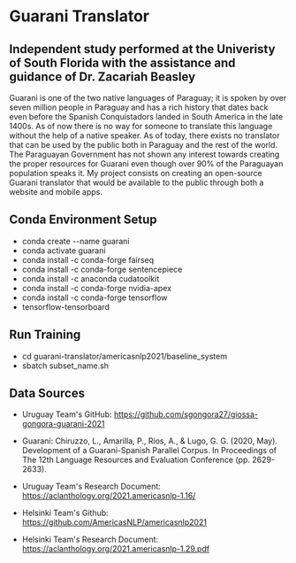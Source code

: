 # Guarani Translator
## Independent study performed at the Univeristy of South Florida with the assistance and guidance of Dr. Zacariah Beasley

Guarani is one of the two native languages of Paraguay; it is spoken by over seven million people in Paraguay and has a rich history that dates back even before the Spanish Conquistadors landed in South America in the late 1400s. As of now there is no way for someone to translate this language without the help of a native speaker. As of today, there exists no translator that can be used by the public both in Paraguay and the rest of the world. The Paraguayan Government has not shown any interest towards creating the proper resources for Guarani even though over 90% of the Paraguayan population speaks it.
My project consists on creating an open-source Guarani translator that would be available to the public through both a website and mobile apps. 

## Conda Environment Setup
- conda create --name guarani
- conda activate guarani
- conda install -c conda-forge fairseq 
- conda install -c conda-forge sentencepiece 
- conda install -c anaconda cudatoolkit
- conda install -c conda-forge nvidia-apex
- conda install -c conda-forge tensorflow
- tensorflow-tensorboard

## Run Training
- cd guarani-translator/americasnlp2021/baseline_system
- sbatch subset_name.sh

## Data Sources
- Uruguay Team's GitHub: https://github.com/sgongora27/giossa-gongora-guarani-2021
- Guaraní: Chiruzzo, L., Amarilla, P., Ríos, A., & Lugo, G. G. (2020, May). Development of a Guarani-Spanish Parallel Corpus. In Proceedings of The 12th Language Resources and Evaluation Conference (pp. 2629-2633).

- Uruguay Team's Research Document: https://aclanthology.org/2021.americasnlp-1.16/

- Helsinki Team's Github: https://github.com/AmericasNLP/americasnlp2021

- Helsinki Team's Research Document: https://aclanthology.org/2021.americasnlp-1.29.pdf
